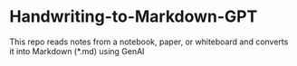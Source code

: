 # Handwriting-to-Markdown-GPT
This repo reads notes from a notebook, paper, or whiteboard and converts it into Markdown (*.md) using GenAI
